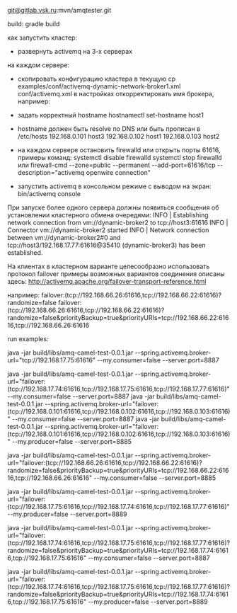 git@gitlab.vsk.ru:mvn/amqtester.git

build:
gradle build

как запустить кластер:
- развернуть activemq на 3-х серверах

на каждом сервере:
- скопировать конфигурацию кластера в текущую
        cp examples/conf/activemq-dynamic-network-broker1.xml conf/activemq.xml
  в настройках откорректировать имя брокера, например:
  <broker xmlns="http://activemq.apache.org/schema/core" brokerName="dynamic-broker2"  dataDirectory="${activemq.data}">

-  задать корректный hostname
        hostnamectl set-hostname host1

- hostname должен быть resolve по DNS или быть прописан в /etc/hosts
192.168.0.101 host3
192.168.0.102 host1
192.168.0.103 host2


- на каждом сервере остановить firewalld или открыть порты 61616, примеры команд:
        systemctl disable firewalld
        systemctl stop firewalld
        или
        firewall-cmd --zone=public  --permanent --add-port=61616/tcp --description="activemq openwire connection"

- запустить activemq в консольном режиме с выводом на экран:
              bin/activemq console

При запуске более одного сервера должны появиться сообщения об установлении кластерного обмена очередями:
 INFO | Establishing network connection from vm://dynamic-broker2 to tcp://host3:61616
 INFO | Connector vm://dynamic-broker2 started
 INFO | Network connection between vm://dynamic-broker2#0 and tcp://host3/192.168.17.77:61616@35410 (dynamic-broker3) has been established.


На клиентах в кластерном варианте целесообразно использовать протокол failover
примеры возможных вариантов соединения описаны здесь: http://activemq.apache.org/failover-transport-reference.html

например:
failover:(tcp://192.168.66.26:61616,tcp://192.168.66.22:61616)?randomize=false
failover:(tcp://192.168.66.26:61616,tcp://192.168.66.22:61616)?randomize=false&priorityBackup=true&priorityURIs=tcp://192.168.66.22:61616,tcp://192.168.66.26:61616




run examples:

java -jar build/libs/amq-camel-test-0.0.1.jar --spring.activemq.broker-url="tcp://192.168.17.75:61616" --my.consumer=false --server.port=8887

java -jar build/libs/amq-camel-test-0.0.1.jar --spring.activemq.broker-url="failover:(tcp://192.168.17.74:61616,tcp://192.168.17.75:61616,tcp://192.168.17.77:61616)" --my.consumer=false --server.port=8887
java -jar build/libs/amq-camel-test-0.0.1.jar --spring.activemq.broker-url="failover:(tcp://192.168.0.101:61616,tcp://192.168.0.102:61616,tcp://192.168.0.103:61616)" --my.consumer=false --server.port=8887
java -jar build/libs/amq-camel-test-0.0.1.jar --spring.activemq.broker-url="failover:(tcp://192.168.0.101:61616,tcp://192.168.0.102:61616,tcp://192.168.0.103:61616)" --my.producer=false --server.port=8885


java -jar build/libs/amq-camel-test-0.0.1.jar --spring.activemq.broker-url="failover:(tcp://192.168.66.26:61616,tcp://192.168.66.22:61616)?randomize=false&priorityBackup=true&priorityURIs=tcp://192.168.66.22:61616,tcp://192.168.66.26:61616" --my.consumer=false --server.port=8885

java -jar build/libs/amq-camel-test-0.0.1.jar --spring.activemq.broker-url="failover:(tcp://192.168.17.75:61616,tcp://192.168.17.74:61616,tcp://192.168.17.77:61616)" --my.producer=false --server.port=8889


java -jar build/libs/amq-camel-test-0.0.1.jar --spring.activemq.broker-url="failover:(tcp://192.168.17.74:61616,tcp://192.168.17.75:61616,tcp://192.168.17.77:61616)?randomize=false&priorityBackup=true&priorityURIs=tcp://192.168.17.74:61616,tcp://192.168.17.75:61616" --my.consumer=false --server.port=8887

java -jar build/libs/amq-camel-test-0.0.1.jar --spring.activemq.broker-url="failover:(tcp://192.168.17.74:61616,tcp://192.168.17.75:61616,tcp://192.168.17.77:61616)?randomize=false&priorityBackup=true&priorityURIs=tcp://192.168.17.74:61616,tcp://192.168.17.75:61616" --my.producer=false --server.port=8889

